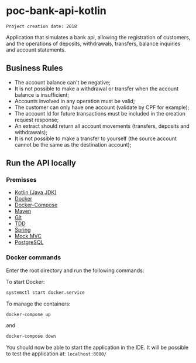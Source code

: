 # poc-bank-api-kotlin

`Project creation date: 2018`

Application that simulates a bank api, allowing the registration of customers, and the operations of deposits, withdrawals, transfers, balance inquiries and account statements.

## Business Rules

- The account balance can't be negative;
- It is not possible to make a withdrawal or transfer when the account balance is insufficient;
- Accounts involved in any operation must be valid;
- The customer can only have one account (validate by CPF for example);
- The account Id for future transactions must be included in the creation request response;
- An extract should return all account movements (transfers, deposits and withdrawals);
- It is not possible to make a transfer to yourself (the source account cannot be the same as the destination account);

## Run the API locally

### Premisses

- [Kotlin (Java JDK)](https://www.oracle.com/java/technologies/javase/javase-jdk8-downloads.html)
- [Docker](https://docs.docker.com/install/#backporting)
- [Docker-Compose](https://docs.docker.com/compose/install/#uninstallation)
- [Maven](https://maven.apache.org/)
- [Git](https://git-scm.com/)
- [TDD](http://agiledata.org/essays/tdd.html)
- [Spring](https://spring.io/projects/spring-boot)
- [Mock MVC](https://docs.spring.io/spring-framework/docs/current/javadoc-api/org/springframework/test/web/servlet/MockMvc.html)
- [PostgreSQL](https://www.postgresql.org/)

### Docker commands

Enter the root directory and run the following commands:

To start Docker:
```bash
systemctl start docker.service
```

To manage the containers:
```bash
docker-compose up
```
and
```bash
docker-compose down
```

You should now be able to start the application in the IDE. It will be possible to test the application at: `localhost:8080/`
